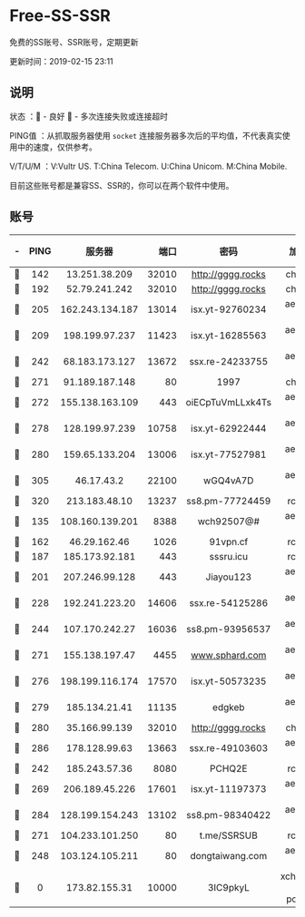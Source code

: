 # Free-SS-SSR

免费的SS账号、SSR账号，定期更新

更新时间：2019-02-15 23:11

## 说明

状态     ：🙂 - 良好 🙁 - 多次连接失败或连接超时

PING值   ：从抓取服务器使用 `socket` 连接服务器多次后的平均值，不代表真实使用中的速度，仅供参考。

V/T/U/M  ：V:Vultr US. T:China Telecom. U:China Unicom. M:China Mobile.

目前这些账号都是兼容SS、SSR的，你可以在两个软件中使用。

## 账号

|-|PING|服务器|端口|密码|加密方式|区域|V/T/U/M|
|:----:|:----:|:-----:|-----:|:----:|:----:|:----:|:----:|
|🙂|142|13.251.38.209|32010|http://gggg.rocks|chacha20|SG|9↑/10↑/9↑/10↑|
|🙂|192|52.79.241.242|32010|http://gggg.rocks|chacha20|KR|10↑/9↑/9↑/10↑|
|🙂|205|162.243.134.187|13014|isx.yt-92760234|aes-256-cfb|US|10↑/10↑/9↑/10↑|
|🙂|209|198.199.97.237|11423|isx.yt-16285563|aes-256-cfb|US|10↑/10↑/10↑/10↑|
|🙂|242|68.183.173.127|13672|ssx.re-24233755|aes-256-cfb|US|10↑/10↑/10↑/10↑|
|🙂|271|91.189.187.148|80|1997|chacha20|US|4↑/4↑/4↑/8↑|
|🙂|272|155.138.163.109|443|oiECpTuVmLLxk4Ts|aes-256-cfb|US|5↑/10↑/10↑/10↑|
|🙂|278|128.199.97.239|10758|isx.yt-62922444|aes-256-cfb|SG|9↑/10↑/9↑/10↑|
|🙂|280|159.65.133.204|13006|isx.yt-77527981|aes-256-cfb|SG|10↑/10↑/10↑/10↑|
|🙂|305|46.17.43.2|22100|wGQ4vA7D|aes-256-gcm|RU|6↑/10↑/10↑/10↑|
|🙂|320|213.183.48.10|13237|ss8.pm-77724459|rc4-md5|RU|9↑/10↑/10↑/10↑|
|🙂|135|108.160.139.201|8388|wch92507@#|aes-256-cfb|JP|5↓/10↑/10↑/10↑|
|🙂|162|46.29.162.46|1026|91vpn.cf|rc4-md5|RU|9↑/10↑/10↑/10↑|
|🙂|187|185.173.92.181|443|sssru.icu|rc4-md5|RU|10↑/10↑/10↑/10↑|
|🙂|201|207.246.99.128|443|Jiayou123|aes-256-cfb|US|7↑/8↑/8↑/10↑|
|🙂|228|192.241.223.20|14606|ssx.re-54125286|aes-256-cfb|US|10↑/10↑/9↑/10↑|
|🙂|244|107.170.242.27|16036|ss8.pm-93956537|aes-256-cfb|US|10↑/10↑/9↑/10↑|
|🙂|271|155.138.197.47|4455|www.sphard.com|aes-256-cfb|US|6↑/9↑/9↑/8↑|
|🙂|276|198.199.116.174|17570|isx.yt-50573235|aes-256-cfb|US|10↑/10↑/10↑/10↑|
|🙂|279|185.134.21.41|11135|edgkeb|aes-256-cfb|GB|10↑/10↑/10↑/10↑|
|🙂|280|35.166.99.139|32010|http://gggg.rocks|chacha20|US|8↑/8↑/9↑/9↑|
|🙂|286|178.128.99.63|13663|ssx.re-49103603|aes-256-cfb|SG|10↑/10↑/9↑/10↑|
|🙂|242|185.243.57.36|8080|PCHQ2E|rc4-md5|US|10↑/10↑/10↑/10↑|
|🙂|269|206.189.45.226|17601|isx.yt-11197373|aes-256-cfb|SG|10↑/10↑/10↑/10↑|
|🙂|284|128.199.154.243|13102|ss8.pm-98340422|aes-256-cfb|SG|10↑/10↑/10↑/10↑|
|🙁|271|104.233.101.250|80|t.me/SSRSUB|rc4-md5|CA|10↑/10↑/10↑/10↑|
|🙁|248|103.124.105.211|80|dongtaiwang.com|aes-256-cfb|US|10↑/10↑/10↑/10↑|
|🙁|0|173.82.155.31|10000|3IC9pkyL|xchacha20-ietf-poly1305|US|10↑/10↑/10↑/10↑|
